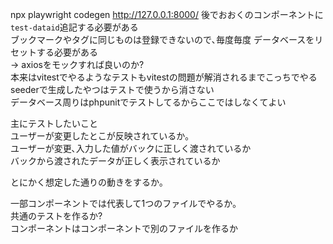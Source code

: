  npx playwright codegen http://127.0.0.1:8000/
後でおおくのコンポーネントに`test-dataid`追記する必要がある  
ブックマークやタグに同じものは登録できないので､毎度毎度 データベースをリセットする必要がある  
-> axiosをモックすれば良いのか?  
本来はvitestでやるようなテストもvitestの問題が解消されるまでこっちでやる  
seederで生成したやつはテストで使うから消さない  
データベース周りはphpunitでテストしてるからここではしなくてよい  

主にテストしたいこと  
ユーザーが変更したとこが反映されているか｡  
ユーザーが変更､入力した値がバックに正しく渡されているか  
バックから渡されたデータが正しく表示されているか  

とにかく想定した通りの動きをするか｡  

一部コンポーネントでは代表して1つのファイルでやるか｡  
共通のテストを作るか?  
コンポーネントはコンポーネントで別のファイルを作るか  
